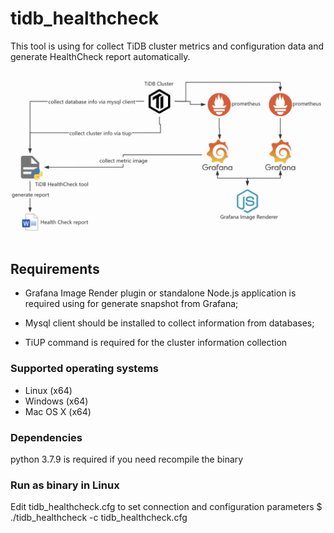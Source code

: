# tidb_healthcheck
This tool is using for collect TiDB cluster metrics and configuration data and generate HealthCheck report automatically.

![示例图片](arch.PNG)

## Requirements
- Grafana Image Render plugin or standalone Node.js application is required using for generate snapshot from Grafana;

- Mysql client should be installed to collect information from databases;

- TiUP command is required for the cluster information collection

### Supported operating systems
- Linux (x64)
- Windows (x64)
- Mac OS X (x64)

### Dependencies
python 3.7.9 is required if you need recompile the binary

### Run as binary in Linux
Edit tidb_healthcheck.cfg to set connection and configuration parameters
$ ./tidb_healthcheck -c tidb_healthcheck.cfg

